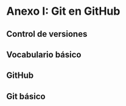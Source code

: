 # Anexo I: Git en GitHub

## Control de versiones



## Vocabulario básico




## GitHub




## Git básico









